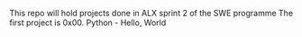 This repo will hold projects done in ALX sprint 2 of the SWE programme
The first project is
0x00. Python - Hello, World
